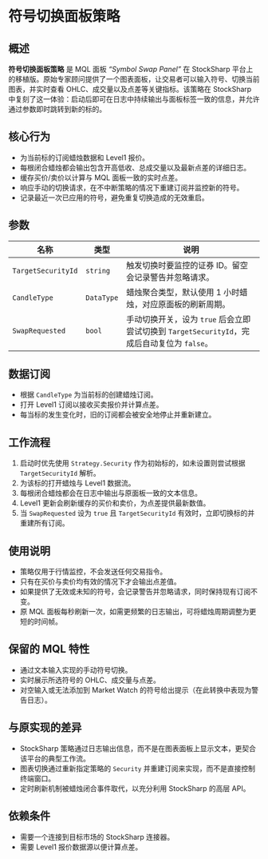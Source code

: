 # 符号切换面板策略

## 概述
**符号切换面板策略** 是 MQL 面板 *“Symbol Swap Panel”* 在 StockSharp 平台上的移植版。原始专家顾问提供了一个图表面板，让交易者可以输入符号、切换当前图表，并实时查看 OHLC、成交量以及点差等关键指标。该策略在 StockSharp 中复刻了这一体验：启动后即可在日志中持续输出与面板标签一致的信息，并允许通过参数即时跳转到新的标的。

## 核心行为
- 为当前标的订阅蜡烛数据和 Level1 报价。
- 每根闭合蜡烛都会输出包含开高低收、总成交量以及最新点差的详细日志。
- 缓存买价/卖价以计算与 MQL 面板一致的实时点差。
- 响应手动的切换请求，在不中断策略的情况下重建订阅并监控新的符号。
- 记录最近一次已应用的符号，避免重复切换造成的无效重启。

## 参数
| 名称 | 类型 | 说明 |
| --- | --- | --- |
| `TargetSecurityId` | `string` | 触发切换时要监控的证券 ID。留空会记录警告并忽略请求。 |
| `CandleType` | `DataType` | 蜡烛聚合类型，默认使用 1 小时蜡烛，对应原面板的刷新周期。 |
| `SwapRequested` | `bool` | 手动切换开关，设为 `true` 后会立即尝试切换到 `TargetSecurityId`，完成后自动复位为 `false`。 |

## 数据订阅
- 根据 `CandleType` 为当前标的创建蜡烛订阅。
- 打开 Level1 订阅以接收买卖报价并计算点差。
- 每当标的发生变化时，旧的订阅都会被安全地停止并重新建立。

## 工作流程
1. 启动时优先使用 `Strategy.Security` 作为初始标的，如未设置则尝试根据 `TargetSecurityId` 解析。
2. 为该标的打开蜡烛与 Level1 数据流。
3. 每根闭合蜡烛都会在日志中输出与原面板一致的文本信息。
4. Level1 更新会刷新缓存的买价和卖价，为点差提供最新数值。
5. 当 `SwapRequested` 设为 `true` 且 `TargetSecurityId` 有效时，立即切换标的并重建所有订阅。

## 使用说明
- 策略仅用于行情监控，不会发送任何交易指令。
- 只有在买价与卖价均有效的情况下才会输出点差值。
- 如果提供了无效或未知的符号，会记录警告并忽略请求，同时保持现有订阅不变。
- 原 MQL 面板每秒刷新一次，如需更频繁的日志输出，可将蜡烛周期调整为更短的时间帧。

## 保留的 MQL 特性
- 通过文本输入实现的手动符号切换。
- 实时展示所选符号的 OHLC、成交量与点差。
- 对空输入或无法添加到 Market Watch 的符号给出提示（在此转换中表现为警告日志）。

## 与原实现的差异
- StockSharp 策略通过日志输出信息，而不是在图表面板上显示文本，更契合该平台的典型工作流。
- 图表切换通过重新指定策略的 `Security` 并重建订阅来实现，而不是直接控制终端窗口。
- 定时刷新机制被蜡烛闭合事件取代，以充分利用 StockSharp 的高层 API。

## 依赖条件
- 需要一个连接到目标市场的 StockSharp 连接器。
- 需要 Level1 报价数据源以便计算点差。

